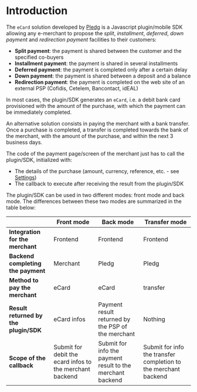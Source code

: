 # Introduction

The `eCard` solution developed by [Pledg](https://www.pledg.co) is a Javascript
plugin/mobile SDK allowing any e-merchant to propose the *split*, *installment*, *deferred*, *down payment* and *redirection payment* facilities to their customers:

- **Split payment**: the payment is shared between the customer and the specified co-buyers
- **Installment payment**: the payment is shared in several installments
- **Deferred payment**: the payment is completed only after a certain delay
- **Down payment**: the payment is shared between a deposit and a balance
- **Redirection payment**: the payment is completed on the web site of an external PSP (Cofidis, Cetelem, Bancontact, idEAL)

In most cases, the plugin/SDK generates an `eCard`, i.e. a debit bank card
provisioned with the amount of the purchase, with which the payment can be
immediately completed.

An alternative solution consists in paying the merchant with a bank transfer. 
Once a purchase is completed, a transfer is completed towards the bank of the merchant,
with the amount of the purchase, and within the next 3 business days.

The code of the payment page/screen of the merchant just has to call the plugin/SDK, initialized with:

- The details of the purchase (amount, currency, reference, etc. - see [Settings](/plugin/integration.html#settings))
- The callback to execute after receiving the result from the plugin/SDK

The plugin/SDK can be used in two different modes: front mode and back mode. The
differences between these two modes are summarized in the table below:

|                                        | Front mode   | Back mode  | Transfer mode |
| -------------------------------------- | ------------ | ---------- | ------------- |
| **Integration for the merchant**       | Frontend     | Frontend   | Frontend      |
| **Backend completing the payment**     | Merchant     | Pledg      | Pledg         |
| **Method to pay the merchant**         | eCard        | eCard      | transfer      |
| **Result returned by the plugin/SDK**  | eCard infos  | Payment result returned by the PSP of the merchant | Nothing | 
| **Scope of the callback**              | Submit for debit the ecard infos to the merchant backend | Submit for info the payment result to the merchant backend | Submit for info the transfer completion to the merchant backend |
